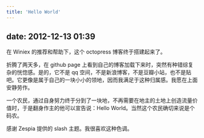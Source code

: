 ```yaml
---
title: 'Hello World'
---
```


## date: 2012-12-13 01:39

在 Winiex 的推荐和帮助下，这个 octopress 博客终于搭建起来了。

折腾了两天多，在 github page 上看到自己的博客加载下来时，突然有种错综复杂的恍惚感。是的，它不是 qq 空间，不是新浪博客，不是豆瓣小站，也不是贴吧。它更像是属于自己的一块小小的领地，因而我满足于这种归属感。我愿在上面安静劳作。

一个农民，通过自身努力终于分到了一块地，不再需要在地主的土地上创造流量价值时，于是翻身作主的他可以宣告说：Hello World。当然这个农民确切来说是个码农。

感谢 Zespia 提供的 slash 主题。我很喜欢这种色调。
